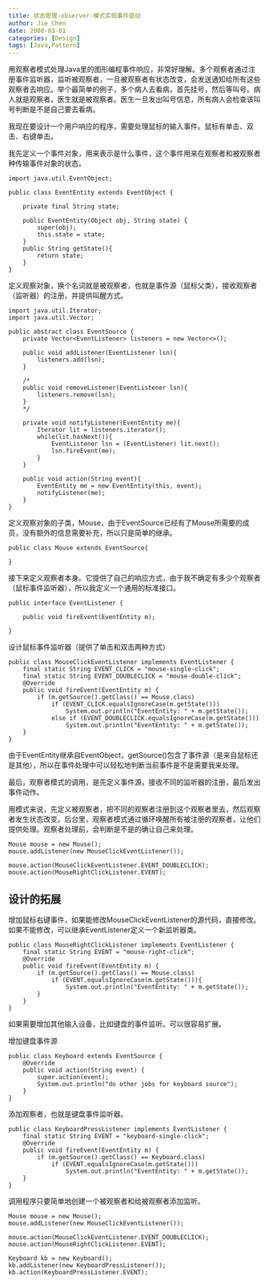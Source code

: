 ```yaml
---
title: 状态管理-observer-模式实现事件驱动
author: Jie Chen
date: 2008-03-01
categories: [Design]
tags: [Java,Pattern]
---
```


用观察者模式处理Java里的图形编程事件响应，非常好理解。多个观察者通过注册事件监听器，监听被观察者，一旦被观察者有状态改变，会发送通知给所有这些观察者去响应。举个最简单的例子，多个病人去看病，首先挂号，然后等叫号。病人就是观察者，医生就是被观察者。医生一旦发出叫号信息，所有病人会检查该叫号判断是不是自己要去看病。

我现在要设计一个用户响应的程序，需要处理鼠标的输入事件。鼠标有单击、双击、右键单击。

我先定义一个事件对象，用来表示是什么事件，这个事件用来在观察者和被观察者种传输事件对象的状态。

~~~
import java.util.EventObject;

public class EventEntity extends EventObject {

    private final String state;

    public EventEntity(Object obj, String state) {
        super(obj);
        this.state = state;
    }
    public String getState(){
        return state;
    }
}
~~~

定义观察对象，换个名词就是被观察者，也就是事件源（鼠标父类），接收观察者（监听器）的注册，并提供叫醒方式。

~~~
import java.util.Iterator;
import java.util.Vector;

public abstract class EventSource {
    private Vector<EventListener> listeners = new Vector<>();

    public void addListener(EventListener lsn){
        listeners.add(lsn);
    }

    /*
    public void removeListener(EventListener lsn){
        listeners.remove(lsn);
    }
    */

    private void notifyListener(EventEntity me){
        Iterator lit = listeners.iterator();
        while(lit.hasNext()){
            EventListener lsn = (EventListener) lit.next();
            lsn.fireEvent(me);
        }
    }

    public void action(String event){
        EventEntity me = new EventEntity(this, event);
        notifyListener(me);
    }
}
~~~

定义观察对象的子类，Mouse，由于EventSource已经有了Mouse所需要的成员，没有额外的信息需要补充，所以只是简单的继承。

~~~
public class Mouse extends EventSource{

}
~~~

接下来定义观察者本身。它提供了自己的响应方式，由于我不确定有多少个观察者（鼠标事件监听器），所以我定义一个通用的标准接口。

~~~
public interface EventListener {

    public void fireEvent(EventEntity m);

}
~~~


设计鼠标事件监听器（提供了单击和双击两种方式）

~~~
public class MouseClickEventListener implements EventListener {
    final static String EVENT_CLICK = "mouse-single-click";
    final static String EVENT_DOUBLECLICK = "mouse-double-click";
    @Override
    public void fireEvent(EventEntity m) {
        if (m.getSource().getClass() == Mouse.class)
            if (EVENT_CLICK.equalsIgnoreCase(m.getState()))
                System.out.println("EventEntity: " + m.getState());
            else if (EVENT_DOUBLECLICK.equalsIgnoreCase(m.getState()))
                System.out.println("EventEntity: " + m.getState());
    }
}
~~~

由于EventEntity继承自EventObject，getSource()包含了事件源（是来自鼠标还是其他），所以在事件处理中可以轻松地判断当前事件是不是需要我来处理。

最后，观察者模式的调用，是先定义事件源，接收不同的监听器的注册，最后发出事件动作。

用模式来说，先定义被观察者，把不同的观察者注册到这个观察者里去，然后观察者发生状态改变。后台里，观察者模式通过循环唤醒所有被注册的观察者，让他们提供处理。观察者处理前，会判断是不是的确让自己来处理。

~~~
Mouse mouse = new Mouse();
mouse.addListener(new MouseClickEventListener());

mouse.action(MouseClickEventListener.EVENT_DOUBLECLICK);
mouse.action(MouseRightClickListener.EVENT);
~~~

## 设计的拓展

增加鼠标右键事件，如果能修改MouseClickEventListener的源代码，直接修改。如果不能修改，可以继承EventListener定义一个新监听器类。

~~~
public class MouseRightClickListener implements EventListener {
    final static String EVENT = "mouse-right-click";
    @Override
    public void fireEvent(EventEntity m) {
        if (m.getSource().getClass() == Mouse.class)
            if (EVENT.equalsIgnoreCase(m.getState())){
                System.out.println("EventEntity: " + m.getState());
        }
    }
}
~~~

如果需要增加其他输入设备，比如键盘的事件监听。可以很容易扩展。

增加键盘事件源

~~~
public class Keyboard extends EventSource {
    @Override
    public void action(String event) {
        super.action(event);
        System.out.println("do other jobs for keyboard source");
    }
}
~~~

添加观察者，也就是键盘事件监听器。

~~~
public class KeyboardPressListener implements EventListener {
    final static String EVENT = "keyboard-single-click";
    @Override
    public void fireEvent(EventEntity m) {
        if (m.getSource().getClass() == Keyboard.class)
            if (EVENT.equalsIgnoreCase(m.getState()))
                System.out.println("EventEntity: " + m.getState());
    }
}
~~~

调用程序只要简单地创建一个被观察者和给被观察者添加监听。

~~~
Mouse mouse = new Mouse();
mouse.addListener(new MouseClickEventListener());

mouse.action(MouseClickEventListener.EVENT_DOUBLECLICK);
mouse.action(MouseRightClickListener.EVENT);

Keyboard kb = new Keyboard();
kb.addListener(new KeyboardPressListener());
kb.action(KeyboardPressListener.EVENT);
~~~
